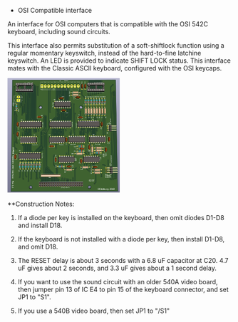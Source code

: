 * OSI Compatible interface

An interface for OSI computers that is compatible with the OSI 542C keyboard, including sound circuits.  

This interface also permits substitution of a soft-shiftlock function using 
a regular momentary keyswitch, instead of the hard-to-fine latchine keyswitch.
An LED is provided to indicate SHIFT LOCK status.  This interface mates with
the Classic ASCII keyboard, configured with the OSI keycaps.  

<img alt="Assembly Rendering" src="images/pcb-render.png" height=50% width=50%>

**Construction Notes:

1. If a diode per key is installed on the keyboard, then omit diodes D1-D8 and install D18.

1. If the keyboard is not installed with a diode per key, then install D1-D8, and omit D18.

1. The RESET delay is about 3 seconds with a 6.8 uF capacitor at C20.  4.7 uF gives about
2 seconds, and 3.3 uF gives about a 1 second delay.

1. If you want to use the sound circuit with an older 540A video board, then jumper pin 13
of IC E4 to pin 15 of the keyboard connector, and set JP1 to "S1".

1. If you use a 540B video board, then set JP1 to "/S1"

